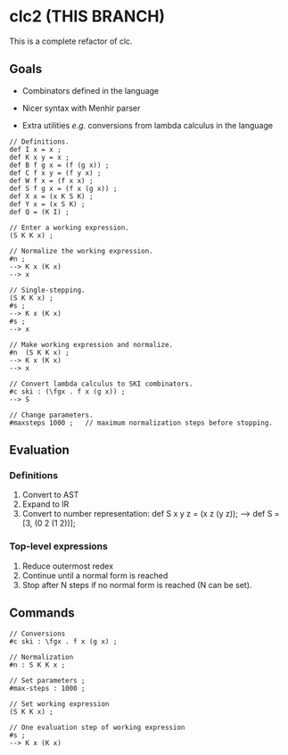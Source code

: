 # clc2 (THIS BRANCH)

This is a complete refactor of clc.

## Goals

* Combinators defined in the language

* Nicer syntax with Menhir parser

* Extra utilities _e.g._
  conversions from lambda calculus in the language

```
// Definitions.
def I x = x ;
def K x y = x ;
def B f g x = (f (g x)) ;
def C f x y = (f y x) ;
def W f x = (f x x) ;
def S f g x = (f x (g x)) ;
def X x = (x K S K) ;
def Y x = (x S K) ;
def Q = (K I) ;

// Enter a working expression.
(S K K x) ;

// Normalize the working expression.
#n ;
--> K x (K x)
--> x

// Single-stepping.
(S K K x) ;
#s ;
--> K x (K x)
#s ;
--> x

// Make working expression and normalize.
#n  (S K K x) ;
--> K x (K x)
--> x

// Convert lambda calculus to SKI combinators.
#c ski : (\fgx . f x (g x)) ;
--> S

// Change parameters.
#maxsteps 1000 ;   // maximum normalization steps before stopping.
```

## Evaluation

### Definitions

1. Convert to AST
2. Expand to IR
3. Convert to number representation:
   def S x y z = (x z (y z));
   -->
   def S = [3, (0 2 (1 2))];

### Top-level expressions

1. Reduce outermost redex
2. Continue until a normal form is reached
3. Stop after N steps if no normal form is reached
(N can be set).

## Commands

```
// Conversions
#c ski : \fgx . f x (g x) ;

// Normalization
#n : S K K x ;

// Set parameters ;
#max-steps : 1000 ;

// Set working expression
(S K K x) ;

// One evaluation step of working expression
#s ;
--> K x (K x)
```

